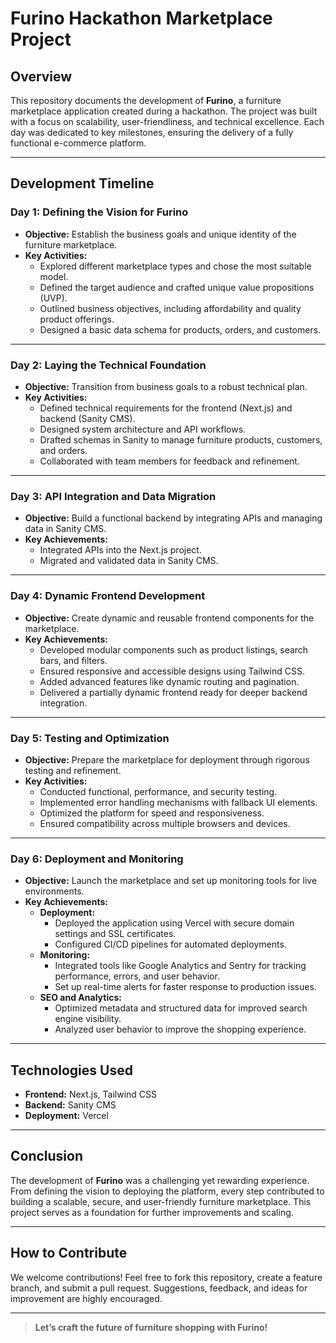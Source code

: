 # **Furino Hackathon Marketplace Project**  

## **Overview**  
This repository documents the development of **Furino**, a furniture marketplace application created during a hackathon. The project was built with a focus on scalability, user-friendliness, and technical excellence. Each day was dedicated to key milestones, ensuring the delivery of a fully functional e-commerce platform.  

---

## **Development Timeline**  

### **Day 1: Defining the Vision for Furino**  
- **Objective:** Establish the business goals and unique identity of the furniture marketplace.  
- **Key Activities:**  
  - Explored different marketplace types and chose the most suitable model.  
  - Defined the target audience and crafted unique value propositions (UVP).  
  - Outlined business objectives, including affordability and quality product offerings.  
  - Designed a basic data schema for products, orders, and customers.  

---

### **Day 2: Laying the Technical Foundation**  
- **Objective:** Transition from business goals to a robust technical plan.  
- **Key Activities:**  
  - Defined technical requirements for the frontend (Next.js) and backend (Sanity CMS).  
  - Designed system architecture and API workflows.  
  - Drafted schemas in Sanity to manage furniture products, customers, and orders.  
  - Collaborated with team members for feedback and refinement.  

---

### **Day 3: API Integration and Data Migration**  
- **Objective:** Build a functional backend by integrating APIs and managing data in Sanity CMS.  
- **Key Achievements:**  
  - Integrated APIs into the Next.js project.  
  - Migrated and validated data in Sanity CMS.  

---

### **Day 4: Dynamic Frontend Development**  
- **Objective:** Create dynamic and reusable frontend components for the marketplace.  
- **Key Achievements:**  
  - Developed modular components such as product listings, search bars, and filters.  
  - Ensured responsive and accessible designs using Tailwind CSS.  
  - Added advanced features like dynamic routing and pagination.  
  - Delivered a partially dynamic frontend ready for deeper backend integration.  

---

### **Day 5: Testing and Optimization**  
- **Objective:** Prepare the marketplace for deployment through rigorous testing and refinement.  
- **Key Activities:**  
  - Conducted functional, performance, and security testing.  
  - Implemented error handling mechanisms with fallback UI elements.  
  - Optimized the platform for speed and responsiveness.  
  - Ensured compatibility across multiple browsers and devices.  

---

### **Day 6: Deployment and Monitoring**  
- **Objective:** Launch the marketplace and set up monitoring tools for live environments.  
- **Key Achievements:**  
  - **Deployment:**  
    - Deployed the application using Vercel with secure domain settings and SSL certificates.  
    - Configured CI/CD pipelines for automated deployments.  
  - **Monitoring:**  
    - Integrated tools like Google Analytics and Sentry for tracking performance, errors, and user behavior.  
    - Set up real-time alerts for faster response to production issues.  
  - **SEO and Analytics:**  
    - Optimized metadata and structured data for improved search engine visibility.  
    - Analyzed user behavior to improve the shopping experience.  

---

## **Technologies Used**  
- **Frontend:** Next.js, Tailwind CSS  
- **Backend:** Sanity CMS  
- **Deployment:** Vercel  

---

## **Conclusion**  
The development of **Furino** was a challenging yet rewarding experience. From defining the vision to deploying the platform, every step contributed to building a scalable, secure, and user-friendly furniture marketplace. This project serves as a foundation for further improvements and scaling.  

---

## **How to Contribute**  
We welcome contributions! Feel free to fork this repository, create a feature branch, and submit a pull request. Suggestions, feedback, and ideas for improvement are highly encouraged.  

---

> **Let’s craft the future of furniture shopping with Furino!**  
